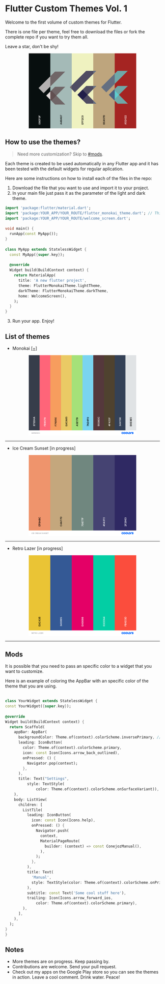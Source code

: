 # Flutter Custom Themes Vol. 1

Welcome to the first volume of custom themes for Flutter. 

There is one file per theme, feel free to download the files or fork the complete repo if you want to try them all. 

Leave a star, don't be shy! 

<p align="center">
  <img src="https://github.com/navirobayo/FlutterCustomThemesVol1/blob/main/assets/Vol1.png" width="350" title="hover text">
</p>

## How to use the themes?

> Need more customization? Skip to [#mods](#mods).

Each theme is created to be used automatically in any Flutter app and it has been tested with the default widgets for regular aplication. 

Here are some instructions on how to install each of the files in the repo:  
1. Download the file that you want to use and import it to your project. 
2. In your main file just pass it as the parameter of the light and dark theme.

```dart
import 'package:flutter/material.dart';
import 'package:YOUR_APP/YOUR_ROUTE/flutter_monokai_theme.dart'; // This is an exaple using the Monokai theme.
import 'package:YOUR_APP/YOUR_ROUTE/welcome_screen.dart';

void main() {
  runApp(const MyApp());
}

class MyApp extends StatelessWidget {
  const MyApp({super.key});

  @override
  Widget build(BuildContext context) {
    return MaterialApp(
      title: 'A new flutter project',
      theme: FlutterMonokaiTheme.lightTheme,
      darkTheme: FlutterMonokaiTheme.darkTheme,
      home: WelcomeScreen(),
    );
  }
}
  ```

3. Run your app. Enjoy!

## List of themes

- Monokai [[+]](https://github.com/navirobayo/FlutterCustomThemesVol1/blob/main/flutter_monokai_theme.dart) 

<p align="center">
  <img src="https://github.com/navirobayo/FlutterCustomThemesVol1/blob/main/assets/MONOKAI.png" width="350" title="monokai">
</p>

*****

- Ice Cream Sunset [in progress]

<p align="center">
  <img src="https://github.com/navirobayo/FlutterCustomThemesVol1/blob/main/assets/ICE%20CREAM%20SUNSET.png" width="350" title="ice cream sunset">
</p>

*****

- Retro Lazer [in progress]

<p align="center">
  <img src="https://github.com/navirobayo/FlutterCustomThemesVol1/blob/main/assets/RETRO%20LAZER.png" width="350" title="ice cream sunset">
</p>

*****

## Mods

It is possible that you need to pass an specific color to a widget that you want to customize.

Here is an example of coloring the AppBar with an specific color of the theme that you are using. 

  ```dart

class YourWidget extends StatelessWidget {
  const YourWidget({super.key});

  @override
  Widget build(BuildContext context) {
    return Scaffold(
      appBar: AppBar(
        backgroundColor: Theme.of(context).colorScheme.inversePrimary, // Modify it like this. You can select the specific color by checking the theme file. 
        leading: IconButton(
          color: Theme.of(context).colorScheme.primary,
          icon: const Icon(Icons.arrow_back_outlined),
          onPressed: () {
            Navigator.pop(context);
          },
        ),
        title: Text("Settings",
            style: TextStyle(
                color: Theme.of(context).colorScheme.onSurfaceVariant)), // Modify it like this. You can select the specific color by checking the theme file. 
      ),
      body: ListView(
        children: [
          ListTile(
            leading: IconButton(
              icon: const Icon(Icons.help),
              onPressed: () {
                Navigator.push(
                  context,
                  MaterialPageRoute(
                    builder: (context) => const ConejozManual(),
                  ),
                );
              },
            ),
            title: Text(
              'Manual',
              style: TextStyle(color: Theme.of(context).colorScheme.onPrimary), // Modify it like this. You can select the specific color by checking the theme file. 
            ),
            subtitle: const Text('Some cool stuff here'),
            trailing: Icon(Icons.arrow_forward_ios,
                color: Theme.of(context).colorScheme.primary),
          ),
        ],
      ),
    );
  }
}

  ```


## Notes

- More themes are on progress. Keep passing by.
- Contributions are welcome. Send your pull request. 
- Check out my apps on the Google Play store so you can see the themes in action. Leave a cool comment. Drink water. Peace!
